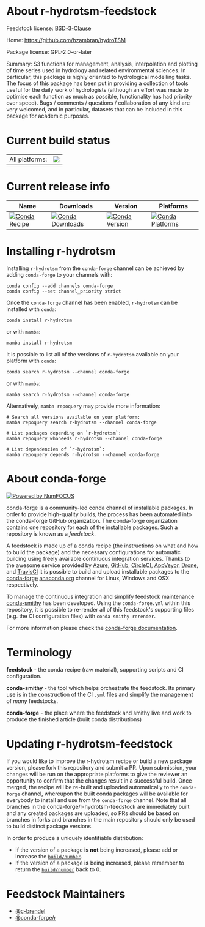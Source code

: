 About r-hydrotsm-feedstock
==========================

Feedstock license: [BSD-3-Clause](https://github.com/conda-forge/r-hydrotsm-feedstock/blob/main/LICENSE.txt)

Home: https://github.com/hzambran/hydroTSM

Package license: GPL-2.0-or-later

Summary: S3 functions for management, analysis, interpolation and plotting of time series used in hydrology and related environmental sciences. In particular, this package is highly oriented to hydrological modelling tasks. The focus of this package has been put in providing a collection of tools useful for the daily work of hydrologists (although an effort was made to optimise each function as much as possible, functionality has had priority over speed). Bugs / comments / questions / collaboration of any kind are very welcomed, and in particular, datasets that can be included in this package for academic purposes.

Current build status
====================


<table><tr><td>All platforms:</td>
    <td>
      <a href="https://dev.azure.com/conda-forge/feedstock-builds/_build/latest?definitionId=17223&branchName=main">
        <img src="https://dev.azure.com/conda-forge/feedstock-builds/_apis/build/status/r-hydrotsm-feedstock?branchName=main">
      </a>
    </td>
  </tr>
</table>

Current release info
====================

| Name | Downloads | Version | Platforms |
| --- | --- | --- | --- |
| [![Conda Recipe](https://img.shields.io/badge/recipe-r--hydrotsm-green.svg)](https://anaconda.org/conda-forge/r-hydrotsm) | [![Conda Downloads](https://img.shields.io/conda/dn/conda-forge/r-hydrotsm.svg)](https://anaconda.org/conda-forge/r-hydrotsm) | [![Conda Version](https://img.shields.io/conda/vn/conda-forge/r-hydrotsm.svg)](https://anaconda.org/conda-forge/r-hydrotsm) | [![Conda Platforms](https://img.shields.io/conda/pn/conda-forge/r-hydrotsm.svg)](https://anaconda.org/conda-forge/r-hydrotsm) |

Installing r-hydrotsm
=====================

Installing `r-hydrotsm` from the `conda-forge` channel can be achieved by adding `conda-forge` to your channels with:

```
conda config --add channels conda-forge
conda config --set channel_priority strict
```

Once the `conda-forge` channel has been enabled, `r-hydrotsm` can be installed with `conda`:

```
conda install r-hydrotsm
```

or with `mamba`:

```
mamba install r-hydrotsm
```

It is possible to list all of the versions of `r-hydrotsm` available on your platform with `conda`:

```
conda search r-hydrotsm --channel conda-forge
```

or with `mamba`:

```
mamba search r-hydrotsm --channel conda-forge
```

Alternatively, `mamba repoquery` may provide more information:

```
# Search all versions available on your platform:
mamba repoquery search r-hydrotsm --channel conda-forge

# List packages depending on `r-hydrotsm`:
mamba repoquery whoneeds r-hydrotsm --channel conda-forge

# List dependencies of `r-hydrotsm`:
mamba repoquery depends r-hydrotsm --channel conda-forge
```


About conda-forge
=================

[![Powered by
NumFOCUS](https://img.shields.io/badge/powered%20by-NumFOCUS-orange.svg?style=flat&colorA=E1523D&colorB=007D8A)](https://numfocus.org)

conda-forge is a community-led conda channel of installable packages.
In order to provide high-quality builds, the process has been automated into the
conda-forge GitHub organization. The conda-forge organization contains one repository
for each of the installable packages. Such a repository is known as a *feedstock*.

A feedstock is made up of a conda recipe (the instructions on what and how to build
the package) and the necessary configurations for automatic building using freely
available continuous integration services. Thanks to the awesome service provided by
[Azure](https://azure.microsoft.com/en-us/services/devops/), [GitHub](https://github.com/),
[CircleCI](https://circleci.com/), [AppVeyor](https://www.appveyor.com/),
[Drone](https://cloud.drone.io/welcome), and [TravisCI](https://travis-ci.com/)
it is possible to build and upload installable packages to the
[conda-forge](https://anaconda.org/conda-forge) [anaconda.org](https://anaconda.org/)
channel for Linux, Windows and OSX respectively.

To manage the continuous integration and simplify feedstock maintenance
[conda-smithy](https://github.com/conda-forge/conda-smithy) has been developed.
Using the ``conda-forge.yml`` within this repository, it is possible to re-render all of
this feedstock's supporting files (e.g. the CI configuration files) with ``conda smithy rerender``.

For more information please check the [conda-forge documentation](https://conda-forge.org/docs/).

Terminology
===========

**feedstock** - the conda recipe (raw material), supporting scripts and CI configuration.

**conda-smithy** - the tool which helps orchestrate the feedstock.
                   Its primary use is in the construction of the CI ``.yml`` files
                   and simplify the management of *many* feedstocks.

**conda-forge** - the place where the feedstock and smithy live and work to
                  produce the finished article (built conda distributions)


Updating r-hydrotsm-feedstock
=============================

If you would like to improve the r-hydrotsm recipe or build a new
package version, please fork this repository and submit a PR. Upon submission,
your changes will be run on the appropriate platforms to give the reviewer an
opportunity to confirm that the changes result in a successful build. Once
merged, the recipe will be re-built and uploaded automatically to the
`conda-forge` channel, whereupon the built conda packages will be available for
everybody to install and use from the `conda-forge` channel.
Note that all branches in the conda-forge/r-hydrotsm-feedstock are
immediately built and any created packages are uploaded, so PRs should be based
on branches in forks and branches in the main repository should only be used to
build distinct package versions.

In order to produce a uniquely identifiable distribution:
 * If the version of a package **is not** being increased, please add or increase
   the [``build/number``](https://docs.conda.io/projects/conda-build/en/latest/resources/define-metadata.html#build-number-and-string).
 * If the version of a package **is** being increased, please remember to return
   the [``build/number``](https://docs.conda.io/projects/conda-build/en/latest/resources/define-metadata.html#build-number-and-string)
   back to 0.

Feedstock Maintainers
=====================

* [@c-brendel](https://github.com/c-brendel/)
* [@conda-forge/r](https://github.com/orgs/conda-forge/teams/r/)

